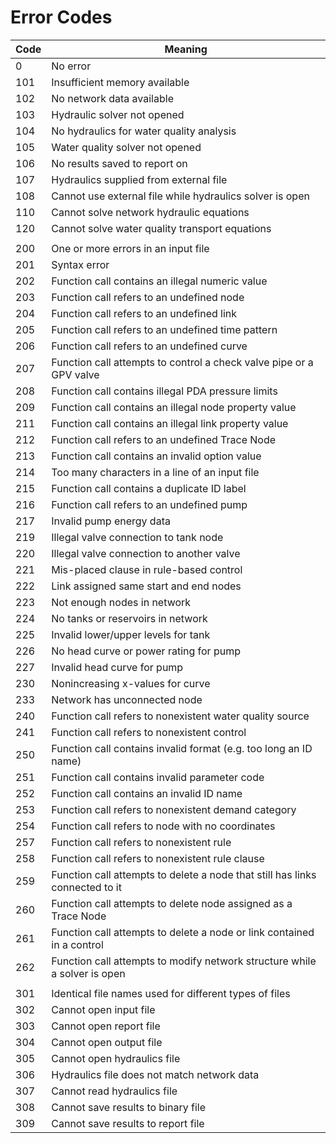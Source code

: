 # Error Codes

| Code | Meaning |
|---|---|
| 0    | No error                          |
| 101  | Insufficient memory available     |
| 102  | No network data available         |
| 103  | Hydraulic solver not opened   |
| 104  | No hydraulics for water quality analysis |
| 105  | Water quality solver not opened |
| 106  | No results saved to report on |
| 107  | Hydraulics supplied from external file |
| 108  | Cannot use external file while hydraulics solver is open |
| 110  | Cannot solve network hydraulic equations |
| 120  | Cannot solve water quality transport equations |
|  ||
| 200  | One or more errors in an input file |
| 201  | Syntax error |
| 202  | Function call contains an illegal numeric value |
| 203  | Function call refers to an undefined node |
| 204  | Function call refers to an undefined link |
| 205  | Function call refers to an undefined time pattern |
| 206  | Function call refers to an undefined curve |
| 207  | Function call attempts to control a check valve pipe or a GPV valve |
| 208  | Function call contains illegal PDA pressure limits |
| 209  | Function call contains an illegal node property value |
| 211  | Function call contains an illegal link property value |
| 212  | Function call refers to an undefined Trace Node |
| 213  | Function call contains an invalid option value |
| 214  | Too many characters in a line of an input file |
| 215  | Function call contains a duplicate ID label |
| 216  | Function call refers to an undefined pump |
| 217  | Invalid pump energy data |
| 219  | Illegal valve connection to tank node |
| 220  | Illegal valve connection to another valve |
| 221  | Mis-placed clause in rule-based control |
| 222  | Link assigned same start and end nodes |
| 223  | Not enough nodes in network |
| 224  | No tanks or reservoirs in network |
| 225  | Invalid lower/upper levels for tank |
| 226  | No head curve or power rating for pump |
| 227  | Invalid head curve for pump |
| 230  | Nonincreasing x-values for curve |
| 233  | Network has unconnected node |
| 240  | Function call refers to nonexistent water quality source |
| 241  | Function call refers to nonexistent control |
| 250  | Function call contains invalid format (e.g. too long an ID name) |
| 251  | Function call contains invalid parameter code |
  252  | Function call contains an invalid ID name |
| 253  | Function call refers to nonexistent demand category |
| 254  | Function call refers to node with no coordinates |
| 257  | Function call refers to nonexistent rule |
| 258  | Function call refers to nonexistent rule clause |
| 259  | Function call attempts to delete a node that still has links connected to it |
| 260  | Function call attempts to delete node assigned as a Trace Node |
| 261  | Function call attempts to delete a node or link contained in a control |
| 262  | Function call attempts to modify network structure while a solver is open |
|  ||
| 301  | Identical file names used for different types of files |
| 302  | Cannot open input file |
| 303  | Cannot open report file |
| 304  | Cannot open output file |
| 305  | Cannot open hydraulics file |
| 306  | Hydraulics file does not match network data |
| 307  | Cannot read hydraulics file |
| 308  | Cannot save results to binary file |
| 309  | Cannot save results to report file |

